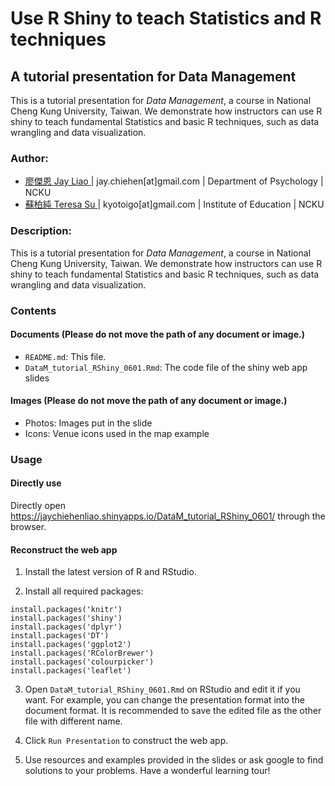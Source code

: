 # Use R Shiny to teach Statistics and R techniques

## A tutorial presentation for Data Management

This is a tutorial presentation for _Data Management_, a course in National Cheng Kung University, Taiwan. We demonstrate how instructors can use R shiny to teach fundamental Statistics and basic R techniques, such as data wrangling and data visualization.

### Author:
  - <u> 廖傑恩 Jay Liao </u> | jay.chiehen[at]gmail.com | Department of Psychology | NCKU
  - <u> 蘇柏純 Teresa Su </u> | kyotoigo[at]gmail.com | Institute of Education | NCKU

### Description:

This is a tutorial presentation for _Data Management_, a course in National Cheng Kung University, Taiwan. We demonstrate how instructors can use R shiny to teach fundamental Statistics and basic R techniques, such as data wrangling and data visualization.

### Contents

#### Documents (Please do not move the path of any document or image.)

- `README.md`: This file.
- `DataM_tutorial_RShiny_0601.Rmd`: The code file of the shiny web app slides

#### Images (Please do not move the path of any document or image.)

- Photos: Images put in the slide
- Icons: Venue icons used in the map example

### Usage

#### Directly use

Directly open https://jaychiehenliao.shinyapps.io/DataM_tutorial_RShiny_0601/ through the browser.

#### Reconstruct the web app

1. Install the latest version of R and RStudio.

2. Install all required packages:

```
install.packages('knitr')
install.packages('shiny')
install.packages('dplyr')
install.packages('DT')
install.packages('ggplot2')
install.packages('RColorBrewer')
install.packages('colourpicker')
install.packages('leaflet')
```

3. Open `DataM_tutorial_RShiny_0601.Rmd` on RStudio and edit it if you want. For example, you can change the presentation format into the document format. It is recommended to save the edited file as the other file with different name.

4. Click `Run Presentation` to construct the web app.

5. Use resources and examples provided in the slides or ask google to find solutions to your problems. Have a wonderful learning tour!
